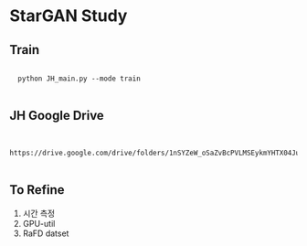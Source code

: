 # StarGAN Study
## Train
<pre>
<code>
  python JH_main.py --mode train
</code>
</pre>
## JH Google Drive
<pre>
<code>
  https://drive.google.com/drive/folders/1nSYZeW_oSaZvBcPVLMSEykmYHTX04Juy
</code>
</pre>
## To Refine
  1. 시간 측정
  2. GPU-util
  3. RaFD datset
